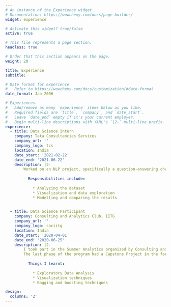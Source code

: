 ```yaml
---
# An instance of the Experience widget.
# Documentation: https://wowchemy.com/docs/page-builder/
widget: experience

# Activate this widget? true/false
active: true

# This file represents a page section.
headless: true

# Order that this section appears on the page.
weight: 20

title: Experience
subtitle:

# Date format for experience
#   Refer to https://wowchemy.com/docs/customization/#date-format
date_format: Jan 2006

# Experiences.
#   Add/remove as many `experience` items below as you like.
#   Required fields are `title`, `company`, and `date_start`.
#   Leave `date_end` empty if it's your current employer.
#   Begin multi-line descriptions with YAML's `|2-` multi-line prefix.
experience:
  - title: Data Science Intern
    company: Tata Consultancies Services
    company_url: ''
    company_logo: tcs
    location: India
    date_start: '2021-02-22'
    date_end: '2021-06-22'
    description: |2-
        Worked on an NLP project, specifically a question-answering chatbot, wherein I had to test and compare different models like BERT, LSTM and POS tagging to extract entities and return the answer to the given question.
        
          Responsibilities include:
          
            * Analyzing the dataset
            * Visualization and data exploration
            * Modelling and comparing the results

  
  - title: Data Science Participant
    company: Consulting and Analytics Club, IITG
    company_url: ''
    company_logo: caciitg
    location: India
    date_start: '2020-04-01'
    date_end: '2020-06-25'
    description: |2-
        I took part in the Summer Analytics organized by Consulting and Analytics Club of IITG wherein I learnt a lot about various Machine Learning techniques. It was a comprehensive course on Visualization, EDA techniques and ML Algorithms.
        The last phase of the program had a Capstone Project in the form of a competition where I was placed in the top 50 percentile of the participants.
        
          Things I learnt:
          
            * Exploratory Data Analysis
            * Visualization techniques
            * Bagging and boosting techniques

design:
  columns: '2'
---
```

